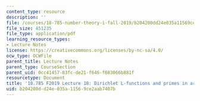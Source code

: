```yaml
---
content_type: resource
description: ''
file: /courses/18-785-number-theory-i-fall-2019/b204200dd24e035a11569ce2aab7407b_MIT18_785F19_lec18.pdf
file_size: 451235
file_type: application/pdf
learning_resource_types:
- Lecture Notes
license: https://creativecommons.org/licenses/by-nc-sa/4.0/
ocw_type: OCWFile
parent_title: Lecture Notes
parent_type: CourseSection
parent_uid: 0cc41457-83fc-de21-f646-f683066b881f
resourcetype: Document
title: '18.785 F2019 Lecture 18: Dirichlet L-functions and primes in arithmetic progressions'
uid: b204200d-d24e-035a-1156-9ce2aab7407b
---
```


